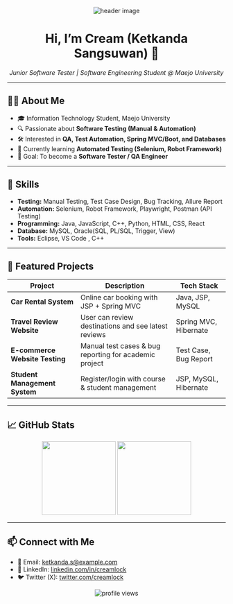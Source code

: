 <!-- Banner / Cover -->
<p align="center">
  <!-- ใส่ Banner ที่ออกแบบเอง -->
  <img src="assets/banner.svg" alt="header image" />
</p>

<h1 align="center">Hi, I’m Cream (Ketkanda Sangsuwan) 👋</h1>

<p align="center">
  <em>Junior Software Tester | Software Engineering Student @ Maejo University</em>
</p>

---

## 👩‍💻 About Me
- 🎓 Information Technology Student, Maejo University  
- 🔍 Passionate about **Software Testing (Manual & Automation)**  
- 🛠️ Interested in **QA, Test Automation, Spring MVC/Boot, and Databases**  
- 🌱 Currently learning **Automated Testing (Selenium, Robot Framework)**  
- 🎯 Goal: To become a **Software Tester / QA Engineer**

---

## 🚀 Skills
- **Testing:** Manual Testing, Test Case Design, Bug Tracking, Allure Report  
- **Automation:** Selenium, Robot Framework, Playwright, Postman (API Testing)  
- **Programming:** Java, JavaScript, C++, Python, HTML, CSS, React  
- **Database:** MySQL, Oracle(SQL, PL/SQL, Trigger, View)  
- **Tools:** Eclipse, VS Code , C++  

---

## 📂 Featured Projects
| Project | Description | Tech Stack |
|---------|-------------|------------|
| **Car Rental System** | Online car booking with JSP + Spring MVC | Java, JSP, MySQL |
| **Travel Review Website** | User can review destinations and see latest reviews | Spring MVC, Hibernate |
| **E-commerce Website Testing** | Manual test cases & bug reporting for academic project | Test Case, Bug Report |
| **Student Management System** | Register/login with course & student management | JSP, MySQL, Hibernate |

---


## 📈 GitHub Stats
<div align="center">
  <img height="170" src="https://github-readme-stats.vercel.app/api?username=Creamsoda27&show_icons=true&hide_border=true&count_private=true" />
  <img height="170" src="https://github-readme-stats.vercel.app/api/top-langs/?username=Creamsoda27&layout=compact&hide_border=true" />
</div>


---

## 📫 Connect with Me
- 📧 Email: ketkanda.s@example.com  
- 💼 LinkedIn: [linkedin.com/in/creamlock](https://linkedin.com/in/creamlock)  
- 🐦 Twitter (X): [twitter.com/creamlock](https://twitter.com/creamlock)  

<p align="center">
  <img src="https://komarev.com/ghpvc/?username=Creamsoda27&style=flat-square" alt="profile views"/>
</p>
